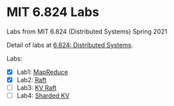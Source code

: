 # MIT 6.824 Labs
Labs from MIT 6.824 (Distributed Systems) Spring 2021

Detail of labs at [6.824: Distributed Systems](https://pdos.csail.mit.edu/6.824/schedule.html).

Labs:
- [x] Lab1:  [MapReduce](https://github.com/hoangmaihuy/mit-6.824/tree/MapReduce)
- [x] Lab2:  [Raft](https://github.com/hoangmaihuy/mit-6.824/tree/Raft)
- [ ] Lab3:  [KV Raft](https://github.com/hoangmaihuy/mit-6.824/tree/master)
- [ ] Lab4:  [Sharded KV](https://github.com/hoangmaihuy/mit-6.824/tree/master)
